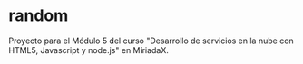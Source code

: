 # random
Proyecto para el Módulo 5 del curso &quot;Desarrollo de servicios en la nube con HTML5, Javascript y node.js&quot; en MiriadaX.
